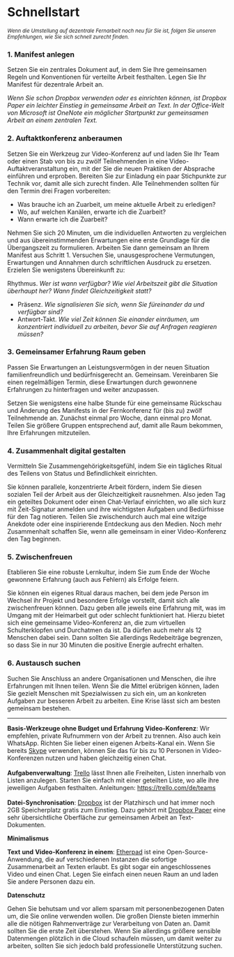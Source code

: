 # Schnellstart

<small><em>Wenn die Umstellung auf dezentrale Fernarbeit noch neu für Sie ist, folgen Sie unseren Empfehlungen, wie Sie sich schnell zurecht finden.</em></small>


### 1. Manifest anlegen

Setzen Sie ein zentrales Dokument auf, in dem Sie Ihre gemeinsamen Regeln und Konventionen für verteilte Arbeit festhalten. Legen Sie Ihr Manifest für dezentrale Arbeit an.

*Wenn Sie schon Dropbox verwenden oder es einrichten können, ist Dropbox Paper ein leichter Einstieg in gemeinsame Arbeit an Text. In der Office-Welt von Microsoft ist OneNote ein möglicher Startpunkt zur gemeinsamen Arbeit an einem zentralen Text.*


### 2. Auftaktkonferenz anberaumen

Setzen Sie ein Werkzeug zur Video-Konferenz auf und laden Sie Ihr Team oder einen Stab von bis zu zwölf Teilnehmenden in eine Video-Auftaktveranstaltung ein, mit der Sie die neuen Praktiken der Absprache einführen und erproben. Bereiten Sie zur Einladung ein paar Stichpunkte zur Technik vor, damit alle sich zurecht finden. Alle Teilnehmenden sollten für den Termin drei Fragen vorbereiten:

- Was brauche ich an Zuarbeit, um meine aktuelle Arbeit zu erledigen?
- Wo, auf welchen Kanälen, erwarte ich die Zuarbeit?
- Wann erwarte ich die Zuarbeit?
	
Nehmen Sie sich 20 Minuten, um die individuellen Antworten zu vergleichen und aus übereinstimmenden Erwartungen eine erste Grundlage für die Übergangszeit zu formulieren. Arbeiten Sie dann gemeinsam an Ihrem Manifest aus Schritt 1. Versuchen Sie, unausgesprochene Vermutungen, Erwartungen und Annahmen durch schriftlichen Ausdruck zu ersetzen. Erzielen Sie wenigstens Übereinkunft zu:
	
Rhythmus. *Wer ist wann verfügbar? Wie viel Arbeitszeit gibt die Situation überhaupt her? Wann findet Gleichzeitigkeit statt?*
- Präsenz. *Wie signalisieren Sie sich, wenn Sie füreinander da und verfügbar sind?*
- Antwort-Takt. *Wie viel Zeit können Sie einander einräumen,* *um* *konzentriert individuell zu arbeiten, bevor Sie auf Anfragen reagieren müssen?*
	
	
### 3. Gemeinsamer Erfahrung Raum geben

Passen Sie Erwartungen an Leistungsvermögen in der neuen Situation familienfreundlich und bedürfnisgerecht an. Gemeinsam. Vereinbaren Sie einen regelmäßigen Termin, diese Erwartungen durch gewonnene Erfahrungen zu hinterfragen und weiter anzupassen.

Setzen Sie wenigstens eine halbe Stunde für eine gemeinsame Rückschau und Änderung des Manifests in der Fernkonferenz für (bis zu) zwölf Teilnehmende an. Zunächst einmal pro Woche, dann einmal pro Monat. Teilen Sie größere Gruppen entsprechend auf, damit alle Raum bekommen, Ihre Erfahrungen mitzuteilen.


### 4. Zusammenhalt digital gestalten

Vermitteln Sie Zusammengehörigkeitsgefühl, indem Sie ein tägliches Ritual des Teilens von Status und Befindlichkeit einrichten.

Sie können parallele, konzentrierte Arbeit fördern, indem Sie diesen sozialen Teil der Arbeit aus der Gleichzeitigkeit rausnehmen. Also jeden Tag ein geteiltes Dokument oder einen Chat-Verlauf einrichten, wo alle sich kurz mit Zeit-Signatur anmelden und ihre wichtigsten Aufgaben und Bedürfnisse für den Tag notieren. Teilen Sie zwischendurch auch mal eine witzige Anekdote oder eine inspirierende Entdeckung aus den Medien. Noch mehr Zusammenhalt schaffen Sie, wenn alle gemeinsam in einer Video-Konferenz den Tag beginnen.


### 5. Zwischenfreuen

Etablieren Sie eine robuste Lernkultur, indem Sie zum Ende der Woche gewonnene Erfahrung (auch aus Fehlern) als Erfolge feiern.

Sie können ein eigenes Ritual daraus machen, bei dem jede Person im Wechsel ihr Projekt und besondere Erfolge vorstellt, damit sich alle zwischenfreuen können. Dazu geben alle jeweils eine Erfahrung mit, was im Umgang mit der Heimarbeit gut oder schlecht funktioniert hat. Hierzu bietet sich eine gemeinsame Video-Konferenz an, die zum virtuellen Schulterklopfen und Durchatmen da ist. Da dürfen auch mehr als 12 Menschen dabei sein. Dann sollten Sie allerdings Redebeiträge begrenzen, so dass Sie in nur 30 Minuten die positive Energie aufrecht erhalten.


### 6. Austausch suchen

Suchen Sie Anschluss an andere Organisationen und Menschen, die ihre Erfahrungen mit Ihnen teilen. Wenn Sie die Mittel erübrigen können, laden Sie gezielt Menschen mit Spezialwissen zu sich ein, um an konkreten Aufgaben zur besseren Arbeit zu arbeiten. Eine Krise lässt sich am besten gemeinsam bestehen.

---

**Basis-Werkzeuge ohne Budget und Erfahrung**
**Video-Konferenz**: Wir empfehlen, private Rufnummern von der Arbeit zu trennen. Also auch kein WhatsApp. Richten Sie lieber einen eigenen Arbeits-Kanal ein. Wenn Sie bereits [Skype](https://www.skype.com/de/) verwenden, können Sie das für bis zu 10 Personen in Video-Konferenzen nutzen und haben gleichzeitig einen Chat.
<br>
<br>
**Aufgabenverwaltung**: [Trello](https://trello.com/de) lässt Ihnen alle Freiheiten, Listen innerhalb von Listen anzulegen. Starten Sie einfach mit einer geteilten Liste, wo alle ihre jeweiligen Aufgaben festhalten. Anleitungen: https://trello.com/de/teams
<br>
<br>
**Datei-Synchronisation**: [Dropbox](https://www.dropbox.com/de/basic) ist der Platzhirsch und hat immer noch 2GB Speicherplatz gratis zum Einstieg. Dazu gehört mit [Dropbox Paper](https://www.dropbox.com/de/paper) eine sehr übersichtliche Oberfläche zur gemeinsamen Arbeit an Text-Dokumenten.


**Minimalismus**
 
**Text** **und** **Video-Konferenz in einem**: [Etherpad](https://video.etherpad.com) ist eine Open-Source-Anwendung, die auf verschiedenen Instanzen die sofortige Zusammenarbeit an Texten erlaubt. Es gibt sogar ein angeschlossenes Video und einen Chat. Legen Sie einfach einen neuen Raum an und laden Sie andere Personen dazu ein.


**Datenschutz**

Gehen Sie behutsam und vor allem sparsam mit personenbezogenen Daten um, die Sie online verwenden wollen. Die großen Dienste bieten immerhin alle die nötigen Rahmenverträge zur Verarbeitung von Daten an. Damit sollten Sie die erste Zeit überstehen. Wenn Sie allerdings größere sensible Datenmengen plötzlich in die Cloud schaufeln müssen, um damit weiter zu arbeiten, sollten Sie sich jedoch bald professionelle Unterstützung suchen.
